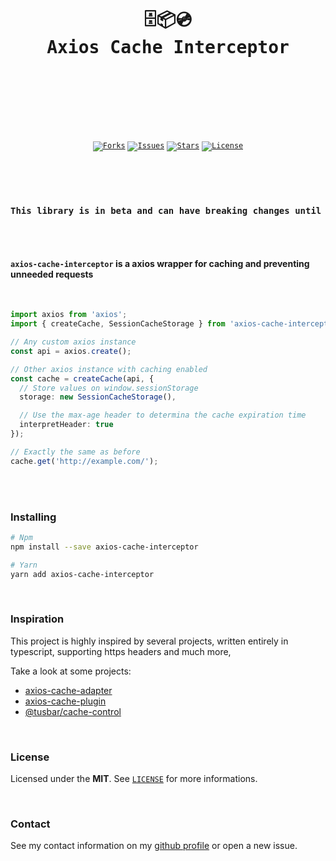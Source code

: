 <br />
<div align="center">
  <pre>
  <br />
  <h1>🗄️📦💿
Axios Cache Interceptor</h1>
  <br />
  </pre>
  <br />
  <br />
  <code
    ><a href="https://github.com/ArthurFiorette/axios-cache-interceptor/network/members"
      ><img
        src="https://img.shields.io/github/forks/ArthurFiorette/axios-cache-interceptor?logo=github&label=Forks"
        target="_blank"
        alt="Forks" /></a
  ></code>
  <code
    ><a href="https://github.com/ArthurFiorette/axios-cache-interceptor/issues"
      ><img
        src="https://img.shields.io/github/issues/ArthurFiorette/axios-cache-interceptor?logo=github&label=Issues"
        target="_blank"
        alt="Issues" /></a
  ></code>
  <code
    ><a href="https://github.com/ArthurFiorette/axios-cache-interceptor/stargazers"
      ><img
        src="https://img.shields.io/github/stars/ArthurFiorette/axios-cache-interceptor?logo=github&label=Stars"
        target="_blank"
        alt="Stars" /></a
  ></code>
  <code
    ><a href="https://github.com/ArthurFiorette/axios-cache-interceptor/blob/main/LICENSE"
      ><img
        src="https://img.shields.io/github/license/ArthurFiorette/axios-cache-interceptor?logo=githu&label=License"
        target="_blank"
        alt="License" /></a
  ></code>
</div>

#

<br />
<br />

<div align="center"><b><pre>This library is in beta and can have breaking changes until v1.</pre></b></div>

<br />
<br />

#### `axios-cache-interceptor` is a axios wrapper for caching and preventing unneeded requests

<br />

```ts
import axios from 'axios';
import { createCache, SessionCacheStorage } from 'axios-cache-interceptor';

// Any custom axios instance
const api = axios.create();

// Other axios instance with caching enabled
const cache = createCache(api, {
  // Store values on window.sessionStorage
  storage: new SessionCacheStorage(),

  // Use the max-age header to determina the cache expiration time
  interpretHeader: true
});

// Exactly the same as before
cache.get('http://example.com/');
```

<br />
<br />

### Installing

```sh
# Npm
npm install --save axios-cache-interceptor

# Yarn
yarn add axios-cache-interceptor
```

<br />

### Inspiration

This project is highly inspired by several projects, written entirely in typescript, supporting https headers and much more,

Take a look at some projects:

- [axios-cache-adapter](https://github.com/RasCarlito/axios-cache-adapter)
- [axios-cache-plugin](https://github.com/jin5354/axios-cache-plugin)
- [@tusbar/cache-control](https://github.com/tusbar/cache-control)

<br />

### License

Licensed under the **MIT**. See [`LICENSE`](LICENSE) for more informations.

<br />

### Contact

See my contact information on my [github profile](https://github.com/ArthurFiorette) or open a new issue.

<br />
